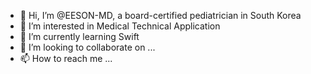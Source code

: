 - 👋 Hi, I’m @EESON-MD, a board-certified pediatrician in South Korea
- 👀 I’m interested in Medical Technical Application
- 🌱 I’m currently learning Swift
- 💞️ I’m looking to collaborate on ...
- 📫 How to reach me ...

<!---
EESON-MD/EESON-MD is a ✨ special ✨ repository because its `README.md` (this file) appears on your GitHub profile.
You can click the Preview link to take a look at your changes.
--->

